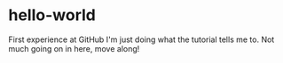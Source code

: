 # hello-world
First experience at GitHub
I'm just doing what the tutorial tells me to. Not much going on in here, move along!

